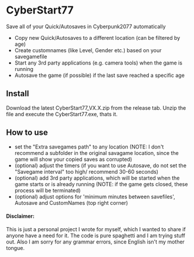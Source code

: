 # CyberStart77

Save all of your Quick/Autosaves in Cyberpunk2077 automatically

- Copy new Quick/Autosaves to a different location (can be filtered by age)
- Create customnames (like Level, Gender etc.) based on your savegamefile
- Start any 3rd party applications (e.g. camera tools) when the game is running
- Autosave the game (if possible) if the last save reached a specific age

## Install
Download the latest CyberStart77_VX.X.zip from the release tab. Unzip the file and execute the CyberStart77.exe, thats it.

## How to use
- set the "Extra savegames path" to any location (NOTE: I don't recommend a subfolder in the original savagame location, since the game will show your copied saves as corrupted)
- (optional) adjust the timers (if you want to use Autosave, do not set the "Savegame interval" too high/ recommend 30-60 seconds)
- (optional) add 3rd party applications, which will be started when the game starts or is already running (NOTE: if the game gets closed, these process will be terminated)
- (optional) adjust options for 'minimum minutes between savefiles', Autosave and CustomNames (top right corner)


 

#### Disclaimer:
This is just a personal project I wrote for myself, which I wanted to share if anyone have a need for it. The code is pure spaghetti and I am trying stuff out.
Also I am sorry for any grammar errors, since English isn't my mother tongue.
